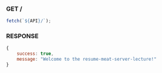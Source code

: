 ### GET /

```js
fetch(`${API}/`);
```

### RESPONSE

```js
{
    success: true,
    message: "Welcome to the resume-meat-server-lecture!"
}
```
